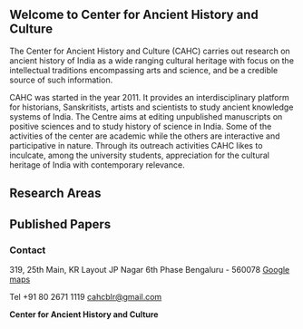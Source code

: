 ## Welcome to Center for Ancient History and Culture

The Center for Ancient History and Culture (CAHC) carries out research on ancient history of India as a wide ranging cultural heritage with focus on the intellectual traditions encompassing arts and science, and be a credible source of such information.

CAHC was started in the year 2011. It provides an interdisciplinary platform for historians, Sanskritists, artists and scientists to study ancient knowledge systems of India. The Centre aims at editing unpublished manuscripts on positive sciences and to study history of science in India. Some of the activities of the center are academic while the others are interactive and participative in nature. Through its outreach activities CAHC likes to inculcate, among the university students, appreciation for the cultural heritage of India with contemporary relevance. 

## Research Areas

## Published Papers

### Contact

319, 25th Main, KR Layout
JP Nagar 6th Phase
Bengaluru - 560078
[Google maps](https://drive.google.com/open?id=1Dp7qufIxhb_8Tal4HVaSCwpPSy0pddLEh73hWgrRxYg)

Tel +91 80 2671 1119
cahcblr@gmail.com 

**Center for Ancient History and Culture**

<!--
**cahcblr/cahcblr** is a ✨ _special_ ✨ repository because its `README.md` (this file) appears on your GitHub profile.

Here are some ideas to get you started:

- 🔭 I’m currently working on ...
- 🌱 I’m currently learning ...
- 👯 I’m looking to collaborate on ...
- 🤔 I’m looking for help with ...
- 💬 Ask me about ...
- 📫 How to reach me: ...
- 😄 Pronouns: ...
- ⚡ Fun fact: ...
-->
